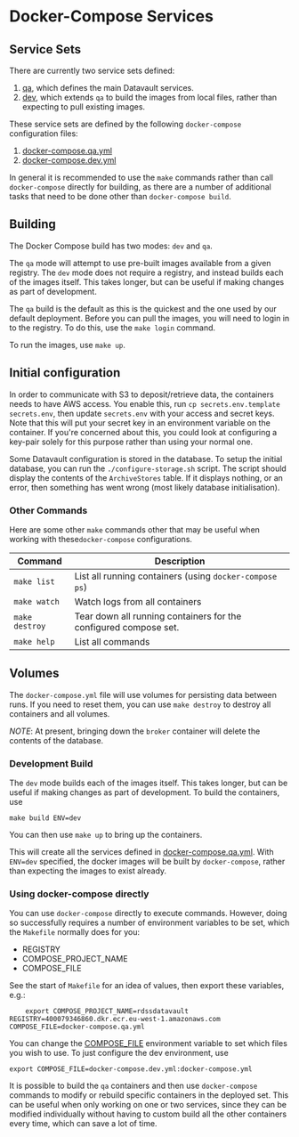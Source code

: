 # Docker-Compose Services

## Service Sets

There are currently two service sets defined:

1. [qa](qa), which defines the main Datavault services.
1. [dev](dev), which extends `qa` to build the images from local files, rather than expecting to pull existing images.

These service sets are defined by the following `docker-compose` configuration files:

1. [docker-compose.qa.yml](docker-compose.qa.yml)
1. [docker-compose.dev.yml](docker-compose.dev.yml)

In general it is recommended to use the `make` commands rather than call `docker-compose` directly for building, as there are a number of additional tasks that need to be done other than `docker-compose build`.

## Building

The Docker Compose build has two modes: `dev` and `qa`.

The `qa` mode will attempt to use pre-built images available from a given registry. The `dev` mode does not require a registry, and instead builds each of the images itself. This takes longer, but can be useful if making changes as part of development.

The `qa` build is the default as this is the quickest and the one used by our default deployment.
Before you can pull the images, you will need to login in to the registry.
To do this, use the `make login` command.

To run the images, use `make up`.

## Initial configuration

In order to communicate with S3 to deposit/retrieve data, the containers needs to have AWS access.
You enable this, run `cp secrets.env.template secrets.env`, then update `secrets.env` with your access and secret keys.
Note that this will put your secret key in an environment variable on the container.
If you're concerned about this, you could look at configuring a key-pair solely for this purpose rather than using your normal one.

Some Datavault configuration is stored in the database.
To setup the initial database, you can run the `./configure-storage.sh` script.
The script should display the contents of the `ArchiveStores` table.
If it displays nothing, or an error, then something has went wrong (most likely database initialisation).

### Other Commands

Here are some other `make` commands other that may be useful when working with these`docker-compose` configurations.

| Command | Description |
|---|---|
| `make list` | List all running containers (using `docker-compose ps`) |
| `make watch` | Watch logs from all containers |
| `make destroy` | Tear down all running containers for the configured compose set. |
| `make help` | List all commands |

## Volumes

The `docker-compose.yml` file will use volumes for persisting data between runs.
If you need to reset them, you can use `make destroy` to destroy all containers and all volumes.

*NOTE*: At present, bringing down the `broker` container will delete the contents of the database.

### Development Build

The `dev` mode builds each of the images itself. This takes longer, but can be useful if making changes as part of development.
To build the containers, use

	make build ENV=dev

You can then use `make up` to bring up the containers.

This will create all the services defined in [docker-compose.qa.yml](docker-compose.qa.yml). With `ENV=dev` specified, the docker images will be built by `docker-compose`, rather than expecting the images to exist already.

### Using docker-compose directly

You can use `docker-compose` directly to execute commands.
However, doing so successfully requires a number of environment variables to be set, which the `Makefile` normally does for you:

* REGISTRY
* COMPOSE_PROJECT_NAME
* COMPOSE_FILE

See the start of `Makefile` for an idea of values, then export these variables, e.g.:

        export COMPOSE_PROJECT_NAME=rdssdatavault REGISTRY=400079346860.dkr.ecr.eu-west-1.amazonaws.com COMPOSE_FILE=docker-compose.qa.yml

You can change the [COMPOSE_FILE](https://docs.docker.com/compose/reference/envvars/) environment variable to set which files you wish to use. To just configure the dev environment, use

	export COMPOSE_FILE=docker-compose.dev.yml:docker-compose.yml

It is possible to build the `qa` containers and then use `docker-compose` commands to modify or rebuild specific containers in the deployed set. This can be useful when only working on one or two services, since they can be modified individually without having to custom build all the other containers every time, which can save a lot of time.

